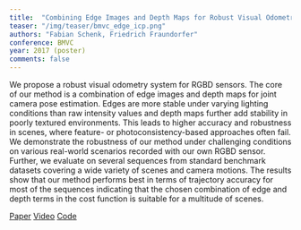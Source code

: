 ```yaml
---
title:  "Combining Edge Images and Depth Maps for Robust Visual Odometry"
teaser: "/img/teaser/bmvc_edge_icp.png"
authors: "Fabian Schenk, Friedrich Fraundorfer"
conference: BMVC
year: 2017 (poster)
comments: false
---
```

We propose a robust visual odometry system for RGBD sensors. The
core of our method is a combination of edge images and depth maps for joint camera pose
estimation. Edges are more stable under varying lighting conditions than raw intensity
values and depth maps further add stability in poorly textured environments. This leads
to higher accuracy and robustness in scenes, where feature- or photoconsistency-based
approaches often fail. We demonstrate the robustness of our method under challenging
conditions on various real-world scenarios recorded with our own RGBD sensor.
Further, we evaluate on several sequences from standard benchmark datasets covering a
wide variety of scenes and camera motions. The results show that our method performs
best in terms of trajectory accuracy for most of the sequences indicating that the chosen
combination of edge and depth terms in the cost function is suitable for a multitude of
scenes.

[Paper](/_files/schenk_bmvc_2018.pdf)
[Video](https://youtu.be/uj3rRyqSEnQ)
[Code](https://github.com/fabianschenk/REVO)
